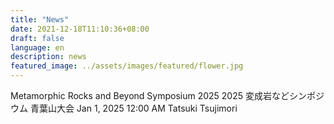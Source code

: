 ```yaml
---
title: "News"
date: 2021-12-18T11:10:36+08:00
draft: false
language: en
description: news
featured_image: ../assets/images/featured/flower.jpg
---
```


Metamorphic Rocks and Beyond Symposium 2025
2025 変成岩などシンポジウム 青葉山大会
Jan 1, 2025 12:00 AM
Tatsuki Tsujimori


